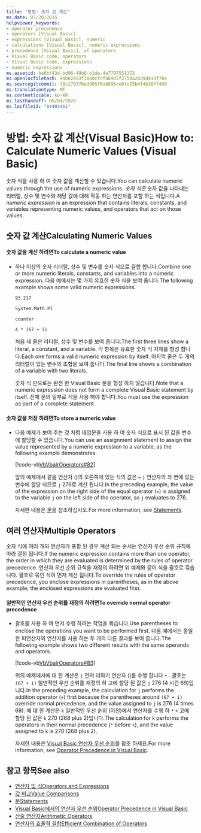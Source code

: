 ```yaml
---
title: '방법: 숫자 값 계산'
ms.date: 07/20/2015
helpviewer_keywords:
- operator precedence
- operators [Visual Basic]
- expressions [Visual Basic], numeric
- calculations [Visual Basic], numeric expressions
- precedence [Visual Basic], of operators
- Visual Basic code, operators
- Visual Basic code, expressions
- numeric expressions
ms.assetid: ba6bf43d-bd96-49b8-b1de-4a7797551372
ms.openlocfilehash: 94b02693f308dcfcfa6983f2750a26d9d419f7be
ms.sourcegitcommit: f8c270376ed905f6a8896ce0fe25b4f4b38ff498
ms.translationtype: MT
ms.contentlocale: ko-KR
ms.lasthandoff: 06/04/2020
ms.locfileid: "84403461"
---
```

# <a name="how-to-calculate-numeric-values-visual-basic"></a><span data-ttu-id="c885e-102">방법: 숫자 값 계산(Visual Basic)</span><span class="sxs-lookup"><span data-stu-id="c885e-102">How to: Calculate Numeric Values (Visual Basic)</span></span>
<span data-ttu-id="c885e-103">숫자 식을 사용 하 여 숫자 값을 계산할 수 있습니다.</span><span class="sxs-lookup"><span data-stu-id="c885e-103">You can calculate numeric values through the use of numeric expressions.</span></span> <span data-ttu-id="c885e-104">*숫자 식은* 숫자 값을 나타내는 리터럴, 상수 및 변수와 해당 값에 대해 작동 하는 연산자를 포함 하는 식입니다.</span><span class="sxs-lookup"><span data-stu-id="c885e-104">A *numeric expression* is an expression that contains literals, constants, and variables representing numeric values, and operators that act on those values.</span></span>  
  
## <a name="calculating-numeric-values"></a><span data-ttu-id="c885e-105">숫자 값 계산</span><span class="sxs-lookup"><span data-stu-id="c885e-105">Calculating Numeric Values</span></span>  
  
#### <a name="to-calculate-a-numeric-value"></a><span data-ttu-id="c885e-106">숫자 값을 계산 하려면</span><span class="sxs-lookup"><span data-stu-id="c885e-106">To calculate a numeric value</span></span>  
  
- <span data-ttu-id="c885e-107">하나 이상의 숫자 리터럴, 상수 및 변수를 숫자 식으로 결합 합니다.</span><span class="sxs-lookup"><span data-stu-id="c885e-107">Combine one or more numeric literals, constants, and variables into a numeric expression.</span></span> <span data-ttu-id="c885e-108">다음 예에서는 몇 가지 유효한 숫자 식을 보여 줍니다.</span><span class="sxs-lookup"><span data-stu-id="c885e-108">The following example shows some valid numeric expressions.</span></span>  
  
     `93.217`  
  
     `System.Math.PI`  
  
     `counter`  
  
     `4 * (67 + i)`  
  
     <span data-ttu-id="c885e-109">처음 세 줄은 리터럴, 상수 및 변수를 보여 줍니다.</span><span class="sxs-lookup"><span data-stu-id="c885e-109">The first three lines show a literal, a constant, and a variable.</span></span> <span data-ttu-id="c885e-110">각 항목은 유효한 숫자 식 자체를 형성 합니다.</span><span class="sxs-lookup"><span data-stu-id="c885e-110">Each one forms a valid numeric expression by itself.</span></span> <span data-ttu-id="c885e-111">마지막 줄은 두 개의 리터럴이 있는 변수의 조합을 보여 줍니다.</span><span class="sxs-lookup"><span data-stu-id="c885e-111">The final line shows a combination of a variable with two literals.</span></span>  
  
     <span data-ttu-id="c885e-112">숫자 식 만으로는 완전 한 Visual Basic 문을 형성 하지 않습니다.</span><span class="sxs-lookup"><span data-stu-id="c885e-112">Note that a numeric expression does not form a complete Visual Basic statement by itself.</span></span> <span data-ttu-id="c885e-113">전체 문의 일부로 식을 사용 해야 합니다.</span><span class="sxs-lookup"><span data-stu-id="c885e-113">You must use the expression as part of a complete statement.</span></span>  
  
#### <a name="to-store-a-numeric-value"></a><span data-ttu-id="c885e-114">숫자 값을 저장 하려면</span><span class="sxs-lookup"><span data-stu-id="c885e-114">To store a numeric value</span></span>  
  
- <span data-ttu-id="c885e-115">다음 예제가 보여 주는 것 처럼 대입문을 사용 하 여 숫자 식으로 표시 된 값을 변수에 할당할 수 있습니다.</span><span class="sxs-lookup"><span data-stu-id="c885e-115">You can use an assignment statement to assign the value represented by a numeric expression to a variable, as the following example demonstrates.</span></span>  
  
     [!code-vb[VbVbalrOperators#82](~/samples/snippets/visualbasic/VS_Snippets_VBCSharp/VbVbalrOperators/VB/Class1.vb#82)]  
  
     <span data-ttu-id="c885e-116">앞의 예제에서 같음 연산자 ()의 오른쪽에 있는 식의 값은 `=` `j` 연산자의 좌 변에 있는 변수에 할당 되므로 `j` 276로 계산 됩니다.</span><span class="sxs-lookup"><span data-stu-id="c885e-116">In the preceding example, the value of the expression on the right side of the equal operator (`=`) is assigned to the variable `j` on the left side of the operator, so `j` evaluates to 276.</span></span>  
  
     <span data-ttu-id="c885e-117">자세한 내용은 [문](../../../language-reference/statements/index.md)을 참조하십시오.</span><span class="sxs-lookup"><span data-stu-id="c885e-117">For more information, see [Statements](../../../language-reference/statements/index.md).</span></span>  
  
## <a name="multiple-operators"></a><span data-ttu-id="c885e-118">여러 연산자</span><span class="sxs-lookup"><span data-stu-id="c885e-118">Multiple Operators</span></span>  
 <span data-ttu-id="c885e-119">숫자 식에 여러 개의 연산자가 포함 된 경우 계산 되는 순서는 연산자 우선 순위 규칙에 따라 결정 됩니다.</span><span class="sxs-lookup"><span data-stu-id="c885e-119">If the numeric expression contains more than one operator, the order in which they are evaluated is determined by the rules of operator precedence.</span></span> <span data-ttu-id="c885e-120">연산자 우선 순위 규칙을 재정의 하려면 위 예제와 같이 식을 괄호로 묶습니다. 괄호로 묶인 식이 먼저 계산 됩니다.</span><span class="sxs-lookup"><span data-stu-id="c885e-120">To override the rules of operator precedence, you enclose expressions in parentheses, as in the above example; the enclosed expressions are evaluated first.</span></span>  
  
#### <a name="to-override-normal-operator-precedence"></a><span data-ttu-id="c885e-121">일반적인 연산자 우선 순위를 재정의 하려면</span><span class="sxs-lookup"><span data-stu-id="c885e-121">To override normal operator precedence</span></span>  
  
- <span data-ttu-id="c885e-122">괄호를 사용 하 여 먼저 수행 하려는 작업을 묶습니다.</span><span class="sxs-lookup"><span data-stu-id="c885e-122">Use parentheses to enclose the operations you want to be performed first.</span></span> <span data-ttu-id="c885e-123">다음 예에서는 동일한 피연산자와 연산자를 사용 하는 두 개의 다른 결과를 보여 줍니다.</span><span class="sxs-lookup"><span data-stu-id="c885e-123">The following example shows two different results with the same operands and operators.</span></span>  
  
     [!code-vb[VbVbalrOperators#83](~/samples/snippets/visualbasic/VS_Snippets_VBCSharp/VbVbalrOperators/VB/Class1.vb#83)]  
  
     <span data-ttu-id="c885e-124">위의 예제에서에 대 한 계산은 `j` 먼저 더하기 연산자 ()를 수행 합니다 `+` . 괄호는 `(67 + i)` 일반적인 우선 순위를 재정의 하 고에 할당 된 값은 `j` 276 (4 시간 69)입니다.</span><span class="sxs-lookup"><span data-stu-id="c885e-124">In the preceding example, the calculation for `j` performs the addition operator (`+`) first because the parentheses around `(67 + i)` override normal precedence, and the value assigned to `j` is 276 (4 times 69).</span></span> <span data-ttu-id="c885e-125">에 대 한 계산은 `k` 일반적인 우선 순위 (이전)에서 연산자를 수행 하 `*` `+` 고에 할당 된 값은 `k` 270 (268 plus 2)입니다.</span><span class="sxs-lookup"><span data-stu-id="c885e-125">The calculation for `k` performs the operators in their normal precedence (`*` before `+`), and the value assigned to `k` is 270 (268 plus 2).</span></span>  
  
     <span data-ttu-id="c885e-126">자세한 내용은 [Visual Basic 연산자 우선 순위](../../../language-reference/operators/operator-precedence.md)를 참조 하세요.</span><span class="sxs-lookup"><span data-stu-id="c885e-126">For more information, see [Operator Precedence in Visual Basic](../../../language-reference/operators/operator-precedence.md).</span></span>  
  
## <a name="see-also"></a><span data-ttu-id="c885e-127">참고 항목</span><span class="sxs-lookup"><span data-stu-id="c885e-127">See also</span></span>

- [<span data-ttu-id="c885e-128">연산자 및 식</span><span class="sxs-lookup"><span data-stu-id="c885e-128">Operators and Expressions</span></span>](index.md)
- [<span data-ttu-id="c885e-129">값 비교</span><span class="sxs-lookup"><span data-stu-id="c885e-129">Value Comparisons</span></span>](value-comparisons.md)
- [<span data-ttu-id="c885e-130">문</span><span class="sxs-lookup"><span data-stu-id="c885e-130">Statements</span></span>](../../../language-reference/statements/index.md)
- [<span data-ttu-id="c885e-131">Visual Basic에서의 연산자 우선 순위</span><span class="sxs-lookup"><span data-stu-id="c885e-131">Operator Precedence in Visual Basic</span></span>](../../../language-reference/operators/operator-precedence.md)
- [<span data-ttu-id="c885e-132">산술 연산자</span><span class="sxs-lookup"><span data-stu-id="c885e-132">Arithmetic Operators</span></span>](../../../language-reference/operators/arithmetic-operators.md)
- [<span data-ttu-id="c885e-133">연산자의 효율적 결합</span><span class="sxs-lookup"><span data-stu-id="c885e-133">Efficient Combination of Operators</span></span>](efficient-combination-of-operators.md)
